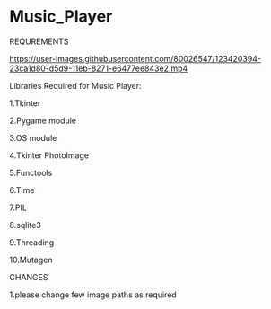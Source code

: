 # Music_Player
REQUREMENTS



https://user-images.githubusercontent.com/80026547/123420394-23ca1d80-d5d9-11eb-8271-e6477ee843e2.mp4


Libraries Required for Music Player:

1.Tkinter

2.Pygame module

3.OS module

4.Tkinter PhotoImage

5.Functools

6.Time

7.PIL 

8.sqlite3

9.Threading

10.Mutagen


CHANGES


1.please change few image paths as required 

